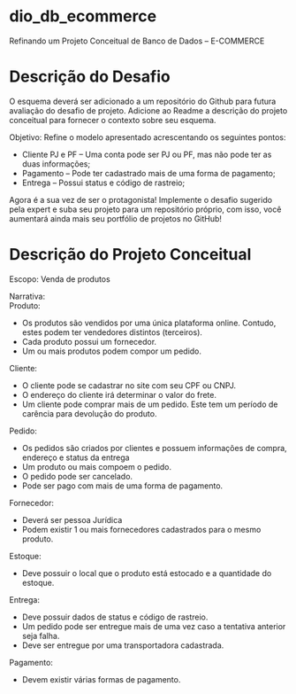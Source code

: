 # dio_db_ecommerce
Refinando um Projeto Conceitual de Banco de Dados – E-COMMERCE


Descrição do Desafio
=====================
O esquema deverá ser adicionado a um repositório do Github para futura avaliação do desafio de projeto. Adicione ao Readme a descrição do projeto conceitual para fornecer o contexto sobre seu esquema.

Objetivo:
Refine o modelo apresentado acrescentando os seguintes pontos:

* Cliente PJ e PF – Uma conta pode ser PJ ou PF, mas não pode ter as duas informações; 
* Pagamento – Pode ter cadastrado mais de uma forma de pagamento; 
* Entrega – Possui status e código de rastreio;
  
Agora é a sua vez de ser o protagonista! Implemente o desafio sugerido pela expert e suba seu projeto para um repositório próprio, com isso, você aumentará ainda mais seu portfólio de projetos no GitHub!

Descrição do Projeto Conceitual
===============================
Escopo: Venda de produtos

Narrativa:  
Produto:
* Os produtos são vendidos por uma única plataforma online. Contudo, estes podem ter vendedores distintos (terceiros).
* Cada produto possui um fornecedor.
* Um ou mais produtos podem compor um pedido.

Cliente:
* O cliente pode se cadastrar no site com seu CPF ou CNPJ.
* O endereço do cliente irá determinar o valor do frete.
* Um cliente pode comprar mais de um pedido. Este tem um período de carência para devolução do produto.

Pedido:
* Os pedidos são criados por clientes e possuem informações de compra, endereço e status da entrega
* Um produto ou mais compoem o pedido.
* O pedido pode ser cancelado.
* Pode ser pago com mais de uma forma de pagamento.

Fornecedor:
* Deverá ser pessoa Jurídica
* Podem existir 1 ou mais fornecedores cadastrados para o mesmo produto.

Estoque:
* Deve possuir o local que o produto está estocado e a quantidade do estoque.

Entrega:
* Deve possuir dados de status e código de rastreio.
* Um pedido pode ser entregue mais de uma vez caso a tentativa anterior seja falha.
* Deve ser entregue por uma transportadora cadastrada.

Pagamento:
* Devem existir várias formas de pagamento.

